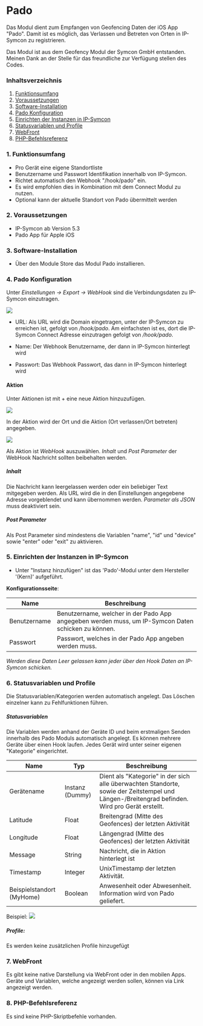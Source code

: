 # Pado
Das Modul dient zum Empfangen von Geofencing Daten der iOS App "Pado". Damit ist es möglich, das Verlassen und Betreten von Orten in IP-Symcon zu registrieren.

Das Modul ist aus dem Geofency Modul der Symcon GmbH entstanden. Meinen Dank an der Stelle für das freundliche zur Verfügung stellen des Codes.
 
### Inhaltsverzeichnis

1. [Funktionsumfang](#1-funktionsumfang)
2. [Voraussetzungen](#2-voraussetzungen)
3. [Software-Installation](#3-software-installation)
4. [Pado Konfiguration](#4-pado-konfiguration)
5. [Einrichten der Instanzen in IP-Symcon](#5-einrichten-der-instanzen-in-ip-symcon)
6. [Statusvariablen und Profile](#6-statusvariablen-und-profile)
7. [WebFront](#7-webfront)
8. [PHP-Befehlsreferenz](#8-php-befehlsreferenz)


### 1. Funktionsumfang

* Pro Gerät eine eigene Standortliste
* Benutzername und Passwort Identifikation innerhalb von IP-Symcon.
* Richtet automatisch den Webhook "/hook/pado" ein.
* Es wird empfohlen dies in Kombination mit dem Connect Modul zu nutzen.
* Optional kann der aktuelle Standort von Pado übermittelt werden

### 2. Voraussetzungen

- IP-Symcon ab Version 5.3
- Pado App für Apple iOS

### 3. Software-Installation

* Über den Module Store das Modul Pado installieren.


### 4. Pado Konfiguration

Unter _Einstellungen -> Export -> WebHook_ sind die Verbindungsdaten zu IP-Symcon einzutragen.

![](imgs/WebHook.png)


- URL: Als URL wird die Domain eingetragen, unter der IP-Symcon zu erreichen ist, gefolgt von _/hook/pado_. Am einfachsten ist es, dort die IP-Symcon Connect Adresse einzutragen gefolgt von _/hook/pado_.

- Name: Der Webhook Benutzername, der dann in IP-Symcon hinterlegt wird

- Passwort: Das Webhook Passwort, das dann in IP-Symcon hinterlegt wird 

#### Aktion

Unter Aktionen ist mit + eine neue Aktion hinzuzufügen.

![](imgs/Aktionen.png)

In der Aktion wird der Ort und die Aktion (Ort verlassen/Ort betreten) angegeben.

![](imgs/Aktion.png)

Als Aktion ist _WebHook_ auszuwählen. _Inhalt_ und _Post Parameter_ der WebHook Nachricht sollten beibehalten werden.


##### Inhalt
Die Nachricht kann leergelassen werden oder ein beliebiger Text mitgegeben werden. Als URL wird die in den Einstellungen angegebene Adresse vorgeblendet und kann übernommen werden.
_Parameter als JSON_ muss deaktiviert sein.

##### Post Parameter
Als Post Parameter sind mindestens die Variablen "name", "id" und "device" sowie "enter" oder "exit" zu aktivieren.

### 5. Einrichten der Instanzen in IP-Symcon

- Unter "Instanz hinzufügen" ist das 'Pado'-Modul unter dem Hersteller '(Kern)' aufgeführt.

__Konfigurationsseite__:

Name         | Beschreibung
------------ | ---------------------------------
Benutzername | Benutzername, welcher in der Pado App angegeben werden muss, um IP-Symcon Daten schicken zu können.
Passwort     | Passwort, welches in der Pado App angeben werden muss.

_Werden diese Daten Leer gelassen kann jeder über den Hook Daten an IP-Symcon schicken._

### 6. Statusvariablen und Profile

Die Statusvariablen/Kategorien werden automatisch angelegt. Das Löschen einzelner kann zu Fehlfunktionen führen.

##### Statusvariablen
Die Variablen werden anhand der Geräte ID und beim erstmaligen Senden innerhalb des Pado Moduls automatisch angelegt. Es können mehrere Geräte über einen Hook laufen. Jedes Gerät wird unter seiner eigenen "Kategorie" eingerichtet.

Name                    | Typ             | Beschreibung
----------------------- | --------------- | ----------------
Gerätename              | Instanz (Dummy) | Dient als "Kategorie" in der sich alle überwachten Standorte, sowie der Zeitstempel und Längen-/Breitengrad befinden. Wird pro Gerät erstellt.
Latitude                | Float           | Breitengrad (Mitte des Geofences) der letzten Aktivität
Longitude               | Float           | Längengrad (Mitte des Geofences) der letzten Aktivität
Message                 | String          | Nachricht, die in Aktion hinterlegt ist
Timestamp               | Integer         | UnixTimestamp der letzten Aktivität.
Beispielstandort (MyHome) | Boolean         | Anwesenheit oder Abwesenheit. Information wird von Pado geliefert.


Beispiel:
![](imgs/PadoVariablen.png)

##### Profile:

Es werden keine zusätzlichen Profile hinzugefügt

### 7. WebFront

Es gibt keine native Darstellung via WebFront oder in den mobilen Apps.
Geräte und Variablen, welche angezeigt werden sollen, können via Link angezeigt werden.

### 8. PHP-Befehlsreferenz

Es sind keine PHP-Skriptbefehle vorhanden.
